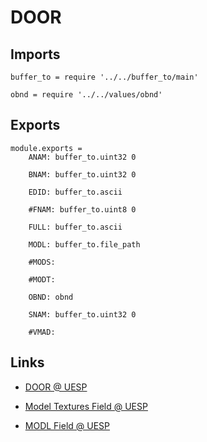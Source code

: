 # DOOR

## Imports

	buffer_to = require '../../buffer_to/main'

	obnd = require '../../values/obnd'


## Exports

	module.exports =
		ANAM: buffer_to.uint32 0

		BNAM: buffer_to.uint32 0

		EDID: buffer_to.ascii

		#FNAM: buffer_to.uint8 0

		FULL: buffer_to.ascii

		MODL: buffer_to.file_path

		#MODS:

		#MODT:

		OBND: obnd

		SNAM: buffer_to.uint32 0

		#VMAD:


## Links

- [DOOR @ UESP](http://www.uesp.net/wiki/Tes5Mod:Mod_File_Format/DOOR)

- [Model Textures Field @ UESP](http://www.uesp.net/wiki/Tes5Mod:Mod_File_Format/Model_Textures_Field)

- [MODL Field @ UESP](http://www.uesp.net/wiki/Tes5Mod:Mod_File_Format/MODL_Field)
